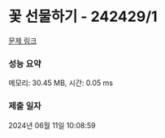 # 꽃 선물하기 - 242429/1 

[문제 링크](https://level.goorm.io/exam/242429/%EA%BD%83-%EC%84%A0%EB%AC%BC%ED%95%98%EA%B8%B0/quiz/1) 

### 성능 요약

메모리: 30.45 MB, 시간: 0.05 ms

### 제출 일자

2024년 06월 11일 10:08:59

